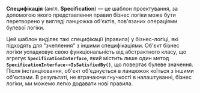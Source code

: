 **Специфікація** (англ. **Specification**) — це шаблон проектування, за допомогою якого представлення правил бізнес
логіки може бути перетворено у вигляді ланцюжка об'єктів, пов'язаних операціями булевої логіки.

Цей шаблон виділяє такі специфікації (правила) у бізнес-логіці, які підходять для "зчеплення" з іншими специфікаціями.
Об'єкт бізнес логіки успадковує свою функціональність від абстрактного класу, що агрегує **`SpecificationInterface`**,
який містить лише один метод **`SpecificationInterface->IsSatisfiedBy()`**, що повертає булеве значення. Після інстанціювання,
об'єкт об'єднується в ланцюжок коїться з іншими об'єктами. В результаті, не втрачаючи гнучкості в налаштуванні, бізнес логіки,
ми можемо легко додавати нові правила.